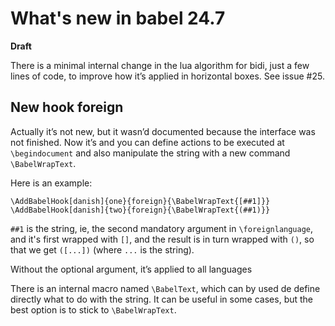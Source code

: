 # What's new in babel 24.7

**Draft**

There is a minimal internal change in the lua algorithm for bidi,
just a few lines of code, to improve how it’s applied in horizontal
boxes. See issue #25.

## New hook foreign

Actually it’s not new, but it wasn’d documented because the interface
was not finished. Now it’s and you can define actions to be executed at
`\begindocument` and also manipulate the string with a new command
`\BabelWrapText`.

Here is an example:
```
\AddBabelHook[danish]{one}{foreign}{\BabelWrapText{[##1]}}
\AddBabelHook[danish]{two}{foreign}{\BabelWrapText{(##1)}}
```
`##1` is the string, ie, the second mandatory argument in
`\foreignlanguage`, and it's first wrapped with `[]`, and the result is
in turn wrapped with `()`, so that we get `([...])` (where `...` is the
string).

Without the optional argument, it’s applied to all languages

There is an internal macro named `\BabelText`, which can by used de
define directly what to do with the string. It can be useful in some
cases, but the best option is to stick to `\BabelWrapText`. 
 
  
 
